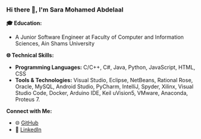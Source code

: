 ### Hi there 👋, I'm Sara Mohamed Abdelaal

**🎓 Education:**
- A Junior Software Engineer at Faculty of Computer and Information Sciences, Ain Shams University

**🌐 Technical Skills:**
- **Programming Languages:** C/C++, C#, Java, Python, JavaScript, HTML, CSS
- **Tools & Technologies:** Visual Studio, Eclipse, NetBeans, Rational Rose, Oracle, MySQL, Android Studio, PyCharm, IntelliJ, Spyder, Xilinx, Visual Studio Code, Docker, Arduino IDE, Keil uVision5, VMware, Anaconda, Proteus 7.

**Connect with Me:**
- 🌐 [GitHub](https://github.com/SaraMohamed-121)
- 💼 [LinkedIn](https://www.linkedin.com/in/sara-abdelaal/)

